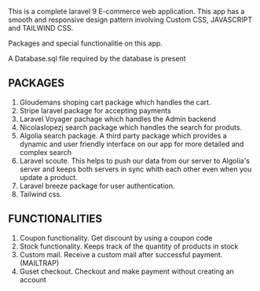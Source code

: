 This is a complete laravel 9 E-commerce web application.
This app has a smooth and responsive design pattern involving Custom CSS, JAVASCRIPT and TAILWIND CSS.

Packages and  special functionalitie on this app.

A Database.sql file required by the database is present

PACKAGES
-------
1. Gloudemans shoping cart package which handles the cart.
2. Stripe laravel package for accepting payments
3. Laravel Voyager pachage which handles the Admin backend
4. Nicolaslopezj search package which handles the search for produts.
5. Algolia search package. A third party package which provides a dynamic and user friendly interface on our app for more detailed and complex search
6. Laravel scoute. This helps to push our data from our server to Algolia's server and keeps both servers in sync whith each other even when you update a product.
7. Laravel breeze package for user authentication.
8. Tailwind css.

FUNCTIONALITIES
---------------
1. Coupon functionality. Get discount by using a coupon code
2. Stock functionality. Keeps track of the quantity of products in stock
3. Custom mail. Receive a custom mail after successful payment. (MAILTRAP)
4. Guset checkout. Checkout and make payment without creating an account
